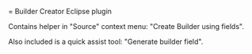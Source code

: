 = Builder Creator Eclipse plugin

Contains helper in "Source" context menu: "Create Builder using fields".

Also included is a quick assist tool: "Generate builder field".
